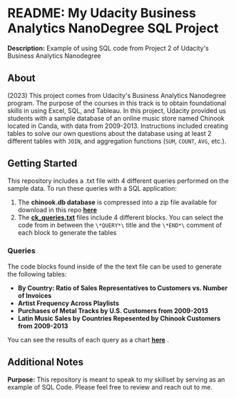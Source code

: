 # README: My Udacity Business Analytics NanoDegree SQL Project
**Description:** Example of using SQL code from Project 2 of Udacity's Business Analytics Nanodegree

## About

(2023) This project comes from Udacity's Business Analytics Nanodegree program. The purpose of the courses in this track is to obtain foundational skills in using Excel, SQL, and Tableau. In this project, Udacity provided us students with a sample database of an online music store named Chinook located in Canda, with data from 2009-2013. Instructions included creating tables to solve our own questions about the database using at least 2 different tables with `JOIN`, and aggregation functions (`SUM`, `COUNT`, `AVG`, etc.).

## Getting Started

This repository includes a .txt file with 4 different queries performed on the sample data. To run these queries with a SQL application:
1. The **chinook.db database** is compressed into a zip file available for download in this repo [**here**](chinook-db.zip)
2. The [**ck_queries.txt**](ck_queries.txt) files include 4 different blocks. You can select the code from in between the `\*QUERY*\` title and the `\*END*\` comment of each block to generate the tables

### Queries
The code blocks found inside of the the text file can be used to generate the following tables:

- **By Country: Ratio of Sales Representatives to Customers vs. Number of Invoices**
- **Artist Frequency Across Playlists**
- **Purchases of Metal Tracks by U.S. Customers from 2009-2013**
- **Latin Music Sales by Countries Repesented by Chinook Customers from 2009-2013**

You can see the results of each query as a chart [**here**](UDCTY_Project2_Ciero_Kilpatrick.pdf) .

## Additional Notes
**Purpose:** This repository is meant to speak to my skillset by serving as an example of SQL Code. Please feel free to review and reach out to me.
